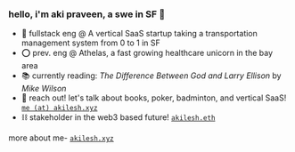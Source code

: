 ### hello, i'm aki praveen, a swe in SF 🌉

* 🚚 fullstack eng @ A vertical SaaS startup taking a transportation management system from 0 to 1 in SF
* ⭕️ prev. eng @ Athelas, a fast growing healthcare unicorn in the bay area
* 📚 currently reading: *The Difference Between God and Larry Ellison* by *Mike Wilson*
* 📧 reach out! let's talk about books, poker, badminton, and vertical SaaS! [`me (at) akilesh.xyz`](me@akilesh.xyz)
* ⛓️ stakeholder in the web3 based future! [`akilesh.eth`](akilesh.eth)

more about me- [`akilesh.xyz`](https://akilesh.xyz)
